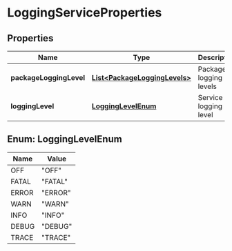 # LoggingServiceProperties

## Properties
Name | Type | Description | Notes
------------ | ------------- | ------------- | -------------
**packageLoggingLevel** | [**List&lt;PackageLoggingLevels&gt;**](PackageLoggingLevels.md) | Package logging levels |  [optional]
**loggingLevel** | [**LoggingLevelEnum**](#LoggingLevelEnum) | Service logging level | 

<a name="LoggingLevelEnum"></a>
## Enum: LoggingLevelEnum
Name | Value
---- | -----
OFF | &quot;OFF&quot;
FATAL | &quot;FATAL&quot;
ERROR | &quot;ERROR&quot;
WARN | &quot;WARN&quot;
INFO | &quot;INFO&quot;
DEBUG | &quot;DEBUG&quot;
TRACE | &quot;TRACE&quot;
